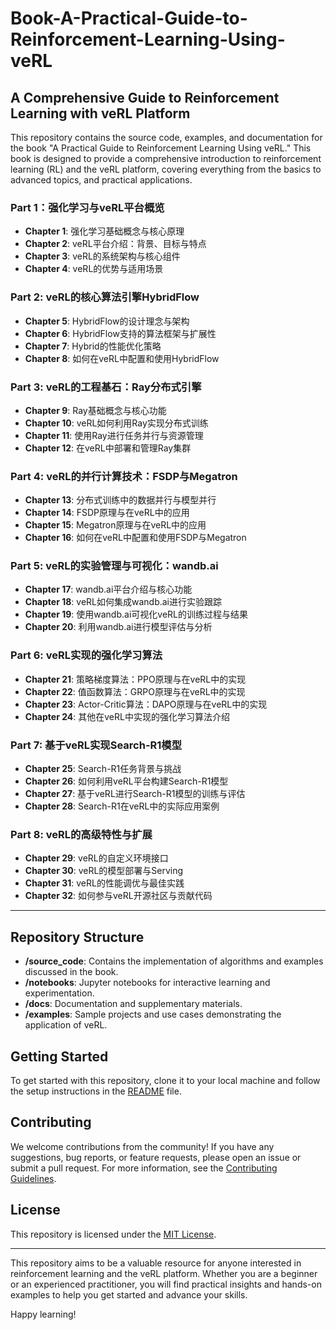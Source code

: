 # Book-A-Practical-Guide-to-Reinforcement-Learning-Using-veRL

## A Comprehensive Guide to Reinforcement Learning with veRL Platform

This repository contains the source code, examples, and documentation for the book "A Practical Guide to Reinforcement Learning Using veRL." This book is designed to provide a comprehensive introduction to reinforcement learning (RL) and the veRL platform, covering everything from the basics to advanced topics, and practical applications.

### Part 1：强化学习与veRL平台概览
- **Chapter 1**: 强化学习基础概念与核心原理
- **Chapter 2**: veRL平台介绍：背景、目标与特点
- **Chapter 3**: veRL的系统架构与核心组件
- **Chapter 4**: veRL的优势与适用场景

### Part 2: veRL的核心算法引擎HybridFlow
- **Chapter 5**: HybridFlow的设计理念与架构
- **Chapter 6**: HybridFlow支持的算法框架与扩展性
- **Chapter 7**: Hybrid的性能优化策略
- **Chapter 8**: 如何在veRL中配置和使用HybridFlow

### Part 3: veRL的工程基石：Ray分布式引擎
- **Chapter 9**: Ray基础概念与核心功能
- **Chapter 10**: veRL如何利用Ray实现分布式训练
- **Chapter 11**: 使用Ray进行任务并行与资源管理
- **Chapter 12**: 在veRL中部署和管理Ray集群

### Part 4: veRL的并行计算技术：FSDP与Megatron
- **Chapter 13**: 分布式训练中的数据并行与模型并行
- **Chapter 14**: FSDP原理与在veRL中的应用
- **Chapter 15**: Megatron原理与在veRL中的应用
- **Chapter 16**: 如何在veRL中配置和使用FSDP与Megatron

### Part 5: veRL的实验管理与可视化：wandb.ai
- **Chapter 17**: wandb.ai平台介绍与核心功能
- **Chapter 18**: veRL如何集成wandb.ai进行实验跟踪
- **Chapter 19**: 使用wandb.ai可视化veRL的训练过程与结果
- **Chapter 20**: 利用wandb.ai进行模型评估与分析

### Part 6: veRL实现的强化学习算法
- **Chapter 21**: 策略梯度算法：PPO原理与在veRL中的实现
- **Chapter 22**: 值函数算法：GRPO原理与在veRL中的实现
- **Chapter 23**: Actor-Critic算法：DAPO原理与在veRL中的实现
- **Chapter 24**: 其他在veRL中实现的强化学习算法介绍

### Part 7: 基于veRL实现Search-R1模型
- **Chapter 25**: Search-R1任务背景与挑战
- **Chapter 26**: 如何利用veRL平台构建Search-R1模型
- **Chapter 27**: 基于veRL进行Search-R1模型的训练与评估
- **Chapter 28**: Search-R1在veRL中的实际应用案例

### Part 8: veRL的高级特性与扩展
- **Chapter 29**: veRL的自定义环境接口
- **Chapter 30**: veRL的模型部署与Serving
- **Chapter 31**: veRL的性能调优与最佳实践
- **Chapter 32**: 如何参与veRL开源社区与贡献代码

---

## Repository Structure
- **/source_code**: Contains the implementation of algorithms and examples discussed in the book.
- **/notebooks**: Jupyter notebooks for interactive learning and experimentation.
- **/docs**: Documentation and supplementary materials.
- **/examples**: Sample projects and use cases demonstrating the application of veRL.

## Getting Started
To get started with this repository, clone it to your local machine and follow the setup instructions in the [README](https://github.com/your-username/Book-A-Practical-Guide-to-Reinforcement-Learning-Using-veRL/blob/main/README.md) file.

## Contributing
We welcome contributions from the community! If you have any suggestions, bug reports, or feature requests, please open an issue or submit a pull request. For more information, see the [Contributing Guidelines](https://github.com/your-username/Book-A-Practical-Guide-to-Reinforcement-Learning-Using-veRL/blob/main/CONTRIBUTING.md).

## License
This repository is licensed under the [MIT License](https://github.com/your-username/Book-A-Practical-Guide-to-Reinforcement-Learning-Using-veRL/blob/main/LICENSE).

---

This repository aims to be a valuable resource for anyone interested in reinforcement learning and the veRL platform. Whether you are a beginner or an experienced practitioner, you will find practical insights and hands-on examples to help you get started and advance your skills.

Happy learning!